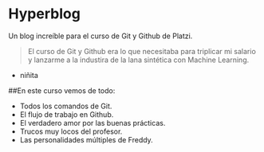 # Hyperblog
Un blog increíble para el curso de Git y Github de Platzi.

> El curso de Git y Github era lo que necesitaba para triplicar mi salario y lanzarme a la industira de la lana sintética con Machine Learning.
- niñita

##En este curso vemos de todo:
- Todos los comandos de Git.
- El flujo de trabajo en Github.
- El verdadero amor por las buenas prácticas.
- Trucos muy locos del profesor.
- Las personalidades múltiples de Freddy.
